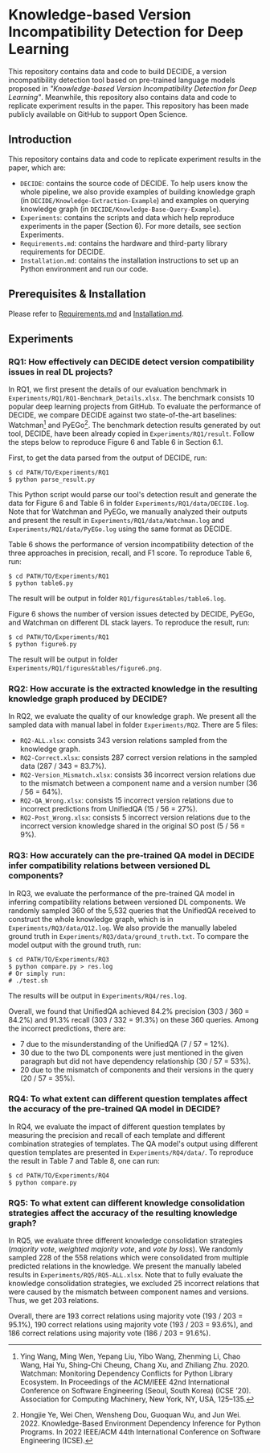 
# Knowledge-based Version Incompatibility Detection for Deep Learning

This repository contains data and code to build DECIDE, a version incompatibility detection tool based on pre-trained language models proposed in *"Knowledge-based Version Incompatibility Detection for Deep Learning"*. Meanwhile, this repository also contains data and code to replicate experiment results in the paper. This repository has been made publicly available on GitHub to support Open Science. 

## Introduction

 This repository contains data and code to replicate experiment results in the paper, which are:

- `DECIDE`: contains the source code of DECIDE. To help users know the whole pipeline, we also provide examples of building knowledge graph (in `DECIDE/Knowledge-Extraction-Example`) and examples on querying knowledge graph (in `DECIDE/Knowledge-Base-Query-Example`).
- `Experiments`: contains the scripts and data which help reproduce experiments in the paper (Section 6). For more details, see section Experiments.
- `Requirements.md`: contains the hardware and third-party library requirements for DECIDE.
- `Installation.md`: contains the installation instructions to set up an Python environment and run our code.

## Prerequisites & Installation

Please refer to [Requirements.md](./Requirements.md) and [Installation.md](./Installation.md).

## Experiments


### RQ1: How effectively can  DECIDE detect version compatibility issues in real DL projects?
In RQ1, we first present the details of our evaluation benchmark in `Experiments/RQ1/RQ1-Benchmark_Details.xlsx`. The benchmark consists 10 popular deep learning projects from GitHub. To evaluate the performance of DECIDE, we compare DECIDE against two state-of-the-art baselines: Watchman[^fn1] and PyEGo[^fn2]. The benchmark detection results generated by out tool, DECIDE, have been already copied in `Experiments/RQ1/result`.  Follow the steps below to reproduce Figure 6 and Table 6 in Section 6.1.

First, to get the data parsed from the output of DECIDE, run: 

```shell
$ cd PATH/TO/Experiments/RQ1
$ python parse_result.py
```

This Python script would parse our tool's detection result and generate the data for Figure 6 and Table 6 in folder `Experiments/RQ1/data/DECIDE.log`. Note that for Watchman and PyEGo, we manually analyzed their outputs and present the result in `Experiments/RQ1/data/Watchman.log` and `Experiments/RQ1/data/PyEGo.log` using the same format as DECIDE.

Table 6 shows the performance of version incompatibility detection of the three approaches in precision, recall, and F1 score. To reproduce Table 6, run:

```shell
$ cd PATH/TO/Experiments/RQ1
$ python table6.py
```

The result will be output in folder `RQ1/figures&tables/table6.log`.

Figure 6 shows the number of version issues detected by DECIDE, PyEGo, and Watchman on different DL stack layers. To reproduce the result, run:

```shell
$ cd PATH/TO/Experiments/RQ1
$ python figure6.py
```

The result will be output in folder `Experiments/RQ1/figures&tables/figure6.png`.

[^fn1]: Ying Wang, Ming Wen, Yepang Liu, Yibo Wang, Zhenming Li, Chao Wang, Hai Yu, Shing-Chi Cheung, Chang Xu, and Zhiliang Zhu. 2020.  Watchman: Monitoring Dependency Conflicts for Python Library Ecosystem. In  Proceedings of the ACM/IEEE 42nd International Conference on Software Engineering  (Seoul, South Korea)  (ICSE ’20). Association for Computing Machinery, New York, NY, USA, 125–135.
[^fn2]: Hongjie Ye, Wei Chen, Wensheng Dou, Guoquan Wu, and Jun Wei. 2022. Knowledge-Based Environment Dependency Inference for Python Programs. In 2022 IEEE/ACM 44th International Conference on Software Engineering (ICSE).

### RQ2: How accurate is the extracted knowledge in the resulting knowledge graph produced by DECIDE?
In RQ2, we evaluate the quality of our knowledge graph. We present all the sampled data with manual label in folder `Experiments/RQ2`. There are 5 files:

- `RQ2-ALL.xlsx`: consists 343 version relations sampled from the knowledge graph.
- `RQ2-Correct.xlsx`: consists 287 correct version relations in the sampled data (287 / 343 = 83.7%).
- `RQ2-Version_Mismatch.xlsx`: consists 36 incorrect version relations due to the mismatch between a component name and a version number (36 / 56 = 64%).
- `RQ2-QA_Wrong.xlsx`: consists 15 incorrect version relations due to incorrect predictions from UnifiedQA (15 / 56 = 27%).
- `RQ2-Post_Wrong.xlsx`: consists 5 incorrect version relations due to the incorrect version knowledge shared in the original SO post (5 / 56 = 9%).

### RQ3: How accurately can the pre-trained QA model in DECIDE infer compatibility relations between versioned DL components?
In RQ3, we evaluate the performance of the pre-trained QA model in inferring compatibility relations between versioned DL components. We randomly sampled 360 of the 5,532 queries that the UnifiedQA received to construct the whole knowledge graph, which is in `Experiments/RQ3/data/Q12.log`. We also provide the manually labeled ground truth in `Experiments/RQ3/data/ground_truth.txt`. To compare the model output with the ground truth, run:

```shell
$ cd PATH/TO/Experiments/RQ3
$ python compare.py > res.log
# Or simply run:
# ./test.sh
```

The results will be output in `Experiments/RQ4/res.log`.

Overall, we found that UnifiedQA achieved 84.2% precision (303 / 360 = 84.2%) and 91.3% recall (303 / 332 = 91.3%) on these 360 queries. Among the incorrect predictions, there are:

- 7 due to the misunderstanding of the UnifiedQA (7 / 57 = 12%).
- 30 due to the two DL components were just mentioned in the given paragraph but did not have dependency relationship (30 / 57 = 53%).
- 20 due to the mismatch of components and their versions in the query (20 / 57 = 35%).

### RQ4: To what extent can different question templates affect the accuracy of the pre-trained QA model in DECIDE?
In RQ4, we evaluate the impact of different question templates by measuring the precision and recall of each template and different combination strategies of templates. The QA model's output using different question templates are presented in `Experiments/RQ4/data/`. To reproduce the result in Table 7 and Table 8, one can run:

```shell
$ cd PATH/TO/Experiments/RQ4
$ python compare.py
```

### RQ5: To what extent can different knowledge consolidation strategies affect the accuracy of the resulting knowledge graph?
In RQ5, we evaluate three different knowledge consolidation strategies (*majority vote*, *weighted majority vote*, and *vote by loss*). We randomly sampled 228  of the 558 relations which were consolidated from multiple predicted relations in the knowledge. We present the manually labeled results in `Experiments/RQ5/RQ5-ALL.xlsx`. Note that to fully evaluate the knowledge consolidation strategies, we excluded 25 incorrect relations that were caused by the mismatch between component names and versions. Thus, we get 203 relations.

Overall, there are 193 correct relations using majority vote (193 / 203 = 95.1%), 190 correct relations using majority vote (193 / 203 = 93.6%), and 186 correct relations using majority vote (186 / 203 = 91.6%).